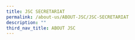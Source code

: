 ```yaml
---
title: JSC SECRETARIAT
permalink: /about-us/ABOUT-JSC/JSC-SECRETARIAT
description: ""
third_nav_title: ABOUT JSC
---
```

